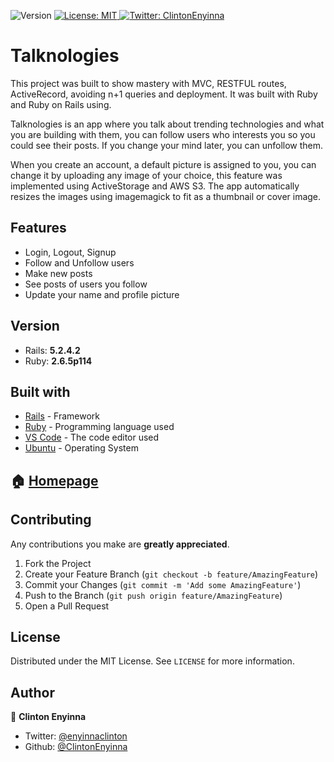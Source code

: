 <p>
  <img alt="Version" src="https://img.shields.io/badge/version-0.0.1-blue.svg?cacheSeconds=2592000" />
  <a href="#" target="_blank">
    <img alt="License: MIT " src="https://img.shields.io/badge/License-MIT -yellow.svg" />
  </a>
  <a href="https://twitter.com/ClintonEnyinna" target="_blank">
    <img alt="Twitter: ClintonEnyinna " src="https://img.shields.io/twitter/follow/ClintonEnyinna .svg?style=social" />
  </a>
</p>

Talknologies
============

This project was built to show mastery with MVC, RESTFUL routes, ActiveRecord, avoiding n+1 queries and deployment. It was built with Ruby and Ruby on Rails using.

Talknologies is an app where you talk about trending technologies and what you are building with them, you can follow users who interests you so you could see their posts. If you change your mind later, you can unfollow them.

When you create an account, a default picture is assigned to you, you can change it by uploading any image of your choice, this feature was implemented using ActiveStorage and AWS S3. The app automatically resizes the images using imagemagick to fit as a thumbnail or cover image.

Features
--------
* Login, Logout, Signup
* Follow and Unfollow users
* Make new posts
* See posts of users you follow
* Update your name and profile picture


## Version
* Rails: **5.2.4.2**
* Ruby: **2.6.5p114**

## Built with
* [Rails](https://rubyonrails.org/) - Framework 
* [Ruby](https://www.ruby-lang.org/en/) - Programming language used
* [VS Code](https://code.visualstudio.com/) - The code editor used
* [Ubuntu](https://www.linux.org/pages/download/) - Operating System


## 🏠 [Homepage](https://github.com/ClintonEnyinna/talknologies)

<!-- CONTRIBUTING -->
## Contributing

Any contributions you make are **greatly appreciated**.

1. Fork the Project
2. Create your Feature Branch (`git checkout -b feature/AmazingFeature`)
3. Commit your Changes (`git commit -m 'Add some AmazingFeature'`)
4. Push to the Branch (`git push origin feature/AmazingFeature`)
5. Open a Pull Request

<!-- LICENSE -->
## License

Distributed under the MIT License. See `LICENSE` for more information.

## Author

👤 **Clinton Enyinna**

* Twitter: [@enyinnaclinton ](https://twitter.com/ClintonEnyinna)
* Github: [@ClintonEnyinna](https://github.com/https:\/\/github.com\/ClintonEnyinna) 
